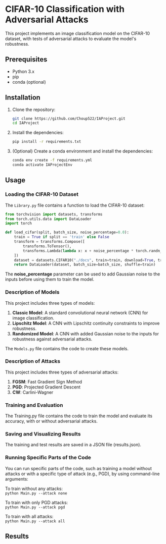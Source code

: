 # CIFAR-10 Classification with Adversarial Attacks

This project implements an image classification model on the CIFAR-10 dataset, with tests of adversarial attacks to evaluate the model's robustness.

## Prerequisites

- Python 3.x
- pip
- conda (optional)

## Installation

1. Clone the repository:

    ```sh
    git clone https://github.com/Choup522/IAProject.git
    cd IAProject
    ```

2. Install the dependencies:

    ```sh
    pip install -r requirements.txt
    ```

3. (Optional) Create a conda environment and install the dependencies:

    ```sh
   conda env create -f requirements.yml
   conda activate IAProjectEnv
    ```

## Usage

### Loading the CIFAR-10 Dataset

The `Library.py` file contains a function to load the CIFAR-10 dataset:

```python
from torchvision import datasets, transforms
from torch.utils.data import DataLoader
import torch

def load_cifar(split, batch_size, noise_percentage=0.0):
    train = True if split == 'train' else False
    transform = transforms.Compose([
        transforms.ToTensor(),
        transforms.Lambda(lambda x: x + noise_percentage * torch.randn_like(x))
    ])
    dataset = datasets.CIFAR10("./docs", train=train, download=True, transform=transform)
    return DataLoader(dataset, batch_size=batch_size, shuffle=train)
```

The **noise_percentage** parameter can be used to add Gaussian noise to the inputs before using them to train the model.

### Description of Models

This project includes three types of models:

1. **Classic Model**: A standard convolutional neural network (CNN) for image classification.
2. **Lipschitz Model**: A CNN with Lipschitz continuity constraints to improve robustness.
3. **Randomized Model**: A CNN with added Gaussian noise to the inputs for robustness against adversarial attacks.

The `Models.py` file contains the code to create these models.

### Description of Attacks

This project includes three types of adversarial attacks:

1. **FGSM**: Fast Gradient Sign Method
2. **PGD**: Projected Gradient Descent
3. **CW**: Carlini-Wagner

### Training and Evaluation

The Training.py file contains the code to train the model and evaluate its accuracy, with or without adversarial attacks.

### Saving and Visualizing Results

The training and test results are saved in a JSON file (results.json).


### Running Specific Parts of the Code

You can run specific parts of the code, such as training a model without attacks or with a specific type of attack (e.g., PGD), by using command-line arguments:  

To train without any attacks:  
```python Main.py --attack none```

To train with only PGD attacks:  
```python Main.py --attack pgd```

To train with all attacks:  
```python Main.py --attack all```

## Results
